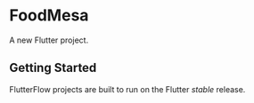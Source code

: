 # FoodMesa

A new Flutter project.

## Getting Started

FlutterFlow projects are built to run on the Flutter _stable_ release.
